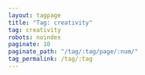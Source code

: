 ```yaml
---
layout: tagpage
title: "Tag: creativity"
tag: creativity
robots: noindex
paginate: 10
paginate_path: "/tag/:tag/page/:num/"
tag_permalink: /tag/:tag
---
```


